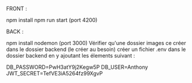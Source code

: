 FRONT :

npm install
npm run start (port 4200)


BACK :

npm install
nodemon (port 3000)
Vérifier qu'une dossier images ce créer dans le dossier backend (le créer au besoin)
créer un fichier .env dans le dossier backend en y ajoutant les élements suivant : 

DB_PASSWORD=PwH3atY9j2Kegw5P
DB_USER=Anthony
JWT_SECRET=TefVE3iA5264fz99XgvP

